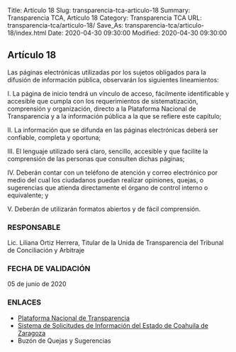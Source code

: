Title: Artículo 18
Slug: transparencia-tca-articulo-18
Summary: Transparencia TCA, Artículo 18
Category: Transparencia TCA
URL: transparencia-tca/articulo-18/
Save_As: transparencia-tca/articulo-18/index.html
Date: 2020-04-30 09:30:00
Modified: 2020-04-30 09:30:00


## Artículo 18

Las páginas electrónicas utilizadas por los sujetos obligados para la difusión de información pública, observarán los siguientes lineamientos:

I. La página de inicio tendrá un vínculo de acceso, fácilmente identificable y accesible que cumpla con los requerimientos de sistematización, comprensión y organización, directo a la Plataforma Nacional de Transparencia y a la información pública a la que se refiere este capítulo;

II. La información que se difunda en las páginas electrónicas deberá ser confiable, completa y oportuna;

III. El lenguaje utilizado será claro, sencillo, accesible y que facilite la comprensión de las personas que consulten dichas páginas;

IV. Deberán contar con un teléfono de atención y correo electrónico por medio del cual los ciudadanos puedan realizar opiniones, quejas, o sugerencias que atienda directamente el órgano de control interno o equivalente; y

V. Deberán de utilizarán formatos abiertos y de fácil comprensión.

### RESPONSABLE

Lic. Liliana Ortiz Herrera, Titular de la Unida de Transparencia del Tribunal de Conciliación y Arbitraje

### FECHA DE VALIDACIÓN

05 de junio de 2020

### ENLACES

* [Plataforma Nacional de Transparencia](https://www.plataformadetransparencia.org.mx/web/guest/inicio)
* [Sistema de Solicitudes de Información del Estado de Coahuila de Zaragoza](http://189.254.130.35/infocoahuila/)
* Buzón de Quejas y Sugerencias


